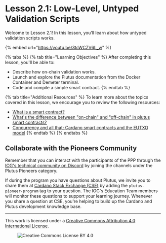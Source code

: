 # Lesson 2.1: Low-Level, Untyped Validation Scripts

Welcome to Lesson 2.1! In this lesson, you'll learn about how untyped validation scripts works.

{% embed url="https://youtu.be/3tcWCZV6L_w" %}

{% tabs %}
{% tab title="Learning Objectives" %}
After completing this lesson, you'll be able to:

* Describe how on-chain validation works.
* Launch and explore the Plutus documentation from the Docker Container and Demeter terminal.
* Code and compile a simple smart contract.
{% endtab %}

{% tab title="Additional Resources" %}
To learn more about the topics covered in this lesson, we encourage you to review the following resources:

* [What is a smart contract?](https://docs.cardano.org/new-to-cardano/what-is-a-smart-contract)
* [What's the difference between "on-chain" and "off-chain" in plutus smart contracts?](https://cardano.stackexchange.com/questions/219/whats-the-difference-between-on-chain-and-off-chain-in-plutus-smart-contrac)
* [Concurrency and all that: Cardano smart contracts and the EUTXO model](https://iohk.io/en/blog/posts/2021/09/10/concurrency-and-all-that-cardano-smart-contracts-and-the-eutxo-model/)
{% endtab %}
{% endtabs %}

## Collaborate with the Pioneers Community

Remember that you can interact with the participants of the PPP through the [IOG's technical community on Discord](https://discord.gg/inputoutput) by joining the channels under the Plutus Pioneers category.

If during the program you have questions about Plutus, we invite you to share them at [Cardano Stack Exchange (CSE)](https://cardano.stackexchange.com/) by adding the `plutus-pioneer-program` tag to your question. The IOG's Education Team members will monitor these questions to support your learning journey. Whenever you share a question at CSE, you're helping to build up the Cardano and Plutus development knowledge base.

---

This work is licensed under a [Creative Commons Attribution 4.0 International License](http://creativecommons.org/licenses/by/4.0/).

<figure><img src="https://i.creativecommons.org/l/by/4.0/88x31.png" alt="Creative Commons License BY 4.0"></figure>